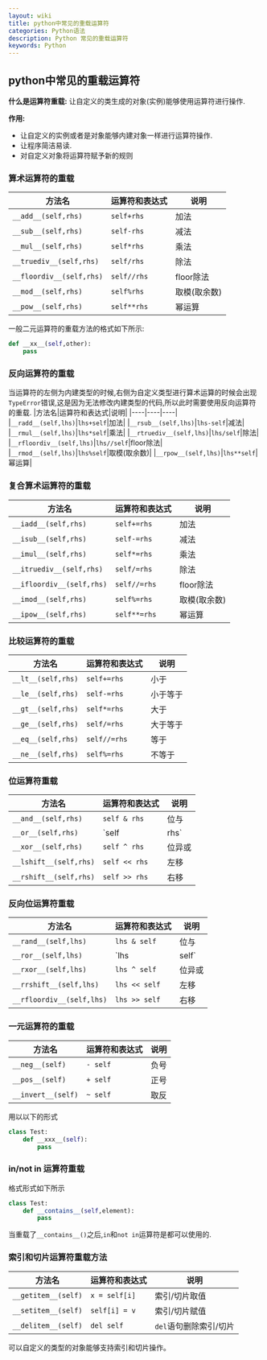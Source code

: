 ```yaml
---
layout: wiki
title: python中常见的重载运算符
categories: Python语法
description: Python 常见的重载运算符
keywords: Python
---
```


## python中常见的重载运算符
**什么是运算符重载:** 让自定义的类生成的对象(实例)能够使用运算符进行操作.

**作用:**
+ 让自定义的实例或者是对象能够内建对象一样进行运算符操作.
+ 让程序简洁易读.
+ 对自定义对象将运算符赋予新的规则
### 算术运算符的重载
|方法名|运算符和表达式|说明|
|----|----|----|
|`__add__(self,rhs)`|`self+rhs`|加法|
|`__sub__(self,rhs)`|`self-rhs`|减法|
|`__mul__(self,rhs)`|`self*rhs`|乘法|
|`__truediv__(self,rhs)`|`self/rhs`|除法|
|`__floordiv__(self,rhs)`|`self//rhs`|floor除法|
|`__mod__(self,rhs)`|`self%rhs`|取模(取余数)|
|`__pow__(self,rhs)`|`self**rhs`|幂运算|
一般二元运算符的重载方法的格式如下所示:
```python
def __xx__(self,other):
    pass
```
### 反向运算符的重载
当运算符的左侧为内建类型的时候,右侧为自定义类型进行算术运算的时候会出现`TypeError`错误,这是因为无法修改内建类型的代码,所以此时需要使用反向运算符的重载.
|方法名|运算符和表达式|说明|
|----|----|----|
|`__radd__(self,lhs)`|`lhs+self`|加法|
|`__rsub__(self,lhs)`|`lhs-self`|减法|
|`__rmul__(self,lhs)`|`lhs*self`|乘法|
|`__rtruediv__(self,lhs)`|`lhs/self`|除法|
|`__rfloordiv__(self,lhs)`|`lhs//self`|floor除法|
|`__rmod__(self,lhs)`|`lhs%self`|取模(取余数)|
|`__rpow__(self,lhs)`|`lhs**self`|幂运算|
### 复合算术运算符的重载
|方法名|运算符和表达式|说明|
|----|----|----|
|`__iadd__(self,rhs)`|`self+=rhs`|加法|
|`__isub__(self,rhs)`|`self-=rhs`|减法|
|`__imul__(self,rhs)`|`self*=rhs`|乘法|
|`__itruediv__(self,rhs)`|`self/=rhs`|除法|
|`__ifloordiv__(self,rhs)`|`self//=rhs`|floor除法|
|`__imod__(self,rhs)`|`self%=rhs`|取模(取余数)|
|`__ipow__(self,rhs)`|`self**=rhs`|幂运算|
### 比较运算符的重载
|方法名|运算符和表达式|说明|
|----|----|----|
|`__lt__(self,rhs)`|`self+=rhs`|小于|
|`__le__(self,rhs)`|`self-=rhs`|小于等于|
|`__gt__(self,rhs)`|`self*=rhs`|大于|
|`__ge__(self,rhs)`|`self/=rhs`|大于等于|
|`__eq__(self,rhs)`|`self//=rhs`|等于|
|`__ne__(self,rhs)`|`self%=rhs`|不等于|
### 位运算符重载
|方法名|运算符和表达式|说明|
|----|----|----|
|`__and__(self,rhs)`|`self & rhs`|位与|
|`__or__(self,rhs)`|`self | rhs`|位或|
|`__xor__(self,rhs)`|`self ^ rhs`|位异或|
|`__lshift__(self,rhs)`|`self << rhs`|左移|
|`__rshift__(self,rhs)`|`self >> rhs`|右移|
### 反向位运算符重载
|方法名|运算符和表达式|说明|
|----|----|----|
|`__rand__(self,lhs)`|`lhs & self`|位与|
|`__ror__(self,lhs)`|`lhs | self`|位或|
|`__rxor__(self,lhs)`|`lhs ^ self`|位异或|
|`__rrshift__(self,lhs)`|`lhs << self`|左移|
|`__rfloordiv__(self,lhs)`|`lhs >> self`|右移|
### 一元运算符的重载
|方法名|运算符和表达式|说明|
|----|----|----|
|`__neg__(self)`|`- self`|负号|
|`__pos__(self)`|`+ self`|正号|
|`__invert__(self)`|`~ self`|取反|
用以以下的形式
```python
class Test:
    def __xxx__(self):
        pass
```
### in/not in 运算符重载
格式形式如下所示
```python
class Test:
    def __contains__(self,element):
        pass
```
当重载了`__contains__()`之后,`in`和`not in`运算符是都可以使用的.
### 索引和切片运算符重载方法
|方法名|运算符和表达式|说明|
|----|----|----|
|`__getitem__(self)`|`x = self[i]`|索引/切片取值|
|`__setitem__(self)`|`self[i] = v`|索引/切片赋值|
|`__delitem__(self)`|`del self`|`del`语句删除索引/切片|
可以自定义的类型的对象能够支持索引和切片操作。
